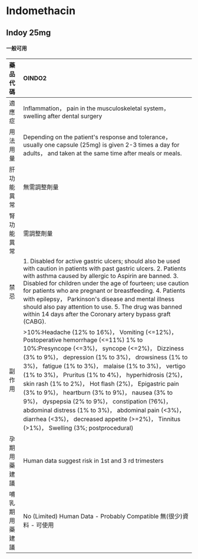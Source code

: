 # Indomethacin

## Indoy 25mg

#### 一般可用

| 藥品代碼       | OINDO2                                                                                                                                                                                                                                                                                                                                                                                                                                                                                                                                                                                                                          |
|:---------------|:--------------------------------------------------------------------------------------------------------------------------------------------------------------------------------------------------------------------------------------------------------------------------------------------------------------------------------------------------------------------------------------------------------------------------------------------------------------------------------------------------------------------------------------------------------------------------------------------------------------------------------|
| 適應症         | Inflammation， pain in the musculoskeletal system， swelling after dental surgery                                                                                                                                                                                                                                                                                                                                                                                                                                                                                                                                               |
| 用法用量       | Depending on the patient's response and tolerance， usually one capsule (25mg) is given 2-3 times a day for adults， and taken at the same time after meals or meals.                                                                                                                                                                                                                                                                                                                                                                                                                                                           |
| 肝功能異常     | 無需調整劑量                                                                                                                                                                                                                                                                                                                                                                                                                                                                                                                                                                                                                    |
| 腎功能異常     | 需調整劑量                                                                                                                                                                                                                                                                                                                                                                                                                                                                                                                                                                                                                      |
| 禁忌           | 1. Disabled for active gastric ulcers; should also be used with caution in patients with past gastric ulcers. 2. Patients with asthma caused by allergic to Aspirin are banned. 3. Disabled for children under the age of fourteen; use caution for patients who are pregnant or breastfeeding. 4. Patients with epilepsy， Parkinson's disease and mental illness should also pay attention to use. 5. The drug was banned within 14 days after the Coronary artery bypass graft (CABG).                                                                                                                                       |
| 副作用         | >10%:Headache (12% to 16%)， Vomiting (<=12%)， Postoperative hemorrhage (<=11%) 1% to 10%:Presyncope (<=3%)， syncope (<=2%)， Dizziness (3% to 9%)， depression (1% to 3%)， drowsiness (1% to 3%)， fatigue (1% to 3%)， malaise (1% to 3%)， vertigo (1% to 3%)， Pruritus (1% to 4%)， hyperhidrosis (2%)， skin rash (1% to 2%)， Hot flash (2%)， Epigastric pain (3% to 9%)， heartburn (3% to 9%)， nausea (3% to 9%)， dyspepsia (2% to 9%)， constipation (?6%)， abdominal distress (1% to 3%)， abdominal pain (<3%)， diarrhea (<3%)， decreased appetite (>=2%)， Tinnitus (>1%)， Swelling (3%; postprocedural) |
| 孕期用藥建議   | Human data suggest risk in 1st and 3 rd trimesters                                                                                                                                                                                                                                                                                                                                                                                                                                                                                                                                                                              |
| 哺乳期用藥建議 | No (Limited) Human Data - Probably Compatible 無(很少)資料 - 可使用                                                                                                                                                                                                                                                                                                                                                                                                                                                                                                                                                             |

